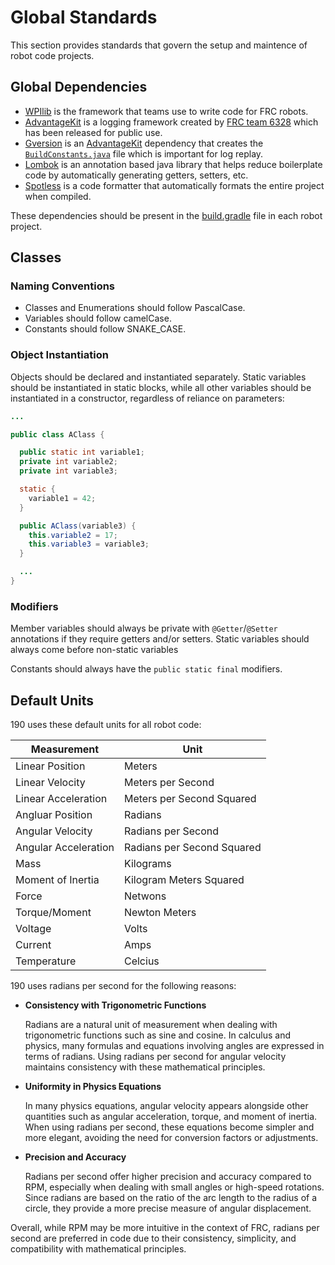# Global Standards
This section provides standards that govern the setup and maintence of robot code projects.

## Global Dependencies
* [WPIlib](https://github.com/wpilibsuite/allwpilib) is the framework that teams use to write code for FRC robots.
* [AdvantageKit](https://github.com/Mechanical-Advantage/AdvantageKit) is a logging framework created by [FRC team 6328](https://www.thebluealliance.com/team/6328/) which has been released for public use.
* [Gversion](https://github.com/lessthanoptimal/gversion-plugin) is an [AdvantageKit](https://github.com/Mechanical-Advantage/AdvantageKit) dependency that creates the [```BuildConstants.java```](BuildConstants.java) file which is important for log replay.
* [Lombok](https://projectlombok.org/) is an annotation based java library that helps reduce boilerplate code by automatically generating getters, setters, etc.
* [Spotless](https://github.com/diffplug/spotless) is a code formatter that automatically formats the entire project when compiled.

These dependencies should be present in the [build.gradle](build.gradle) file in each robot project.

## Classes
### Naming Conventions
* Classes and Enumerations should follow PascalCase.
* Variables should follow camelCase.
* Constants should follow SNAKE_CASE.

### Object Instantiation
Objects should be declared and instantiated separately. Static variables should be instantiated in static blocks, while all other variables should be instantiated in a constructor, regardless of reliance on parameters:

```java
...

public class AClass {

  public static int variable1;
  private int variable2;
  private int variable3;

  static {
    variable1 = 42;
  }

  public AClass(variable3) {
    this.variable2 = 17;
    this.variable3 = variable3;
  }

  ...
}
```

### Modifiers
Member variables should always be private with ```@Getter```/```@Setter``` annotations if they require getters and/or setters. Static variables should always come before non-static variables

Constants should always have the ```public static final``` modifiers.

## Default Units
190 uses these default units for all robot code:

Measurement | Unit
------------|------
|Linear Position|Meters|
|Linear Velocity|Meters per Second|
|Linear Acceleration|Meters per Second Squared|
|Angluar Position|Radians|
|Angular Velocity|Radians per Second|
|Angular Acceleration|Radians per Second Squared|
|Mass|Kilograms|
|Moment of Inertia|Kilogram Meters Squared|
|Force|Netwons|
|Torque/Moment|Newton Meters|
|Voltage|Volts|
|Current|Amps|
|Temperature|Celcius|

190 uses radians per second for the following reasons:

* **Consistency with Trigonometric Functions**

  Radians are a natural unit of measurement when dealing with trigonometric functions such as sine and cosine. In calculus and physics, many formulas and equations involving angles are expressed in terms of radians. Using radians per second for angular velocity maintains consistency with these mathematical principles.

* **Uniformity in Physics Equations**
  
  In many physics equations, angular velocity appears alongside other quantities such as angular acceleration, torque, and moment of inertia. When using radians per second, these equations become simpler and more elegant, avoiding the need for conversion factors or adjustments.

* **Precision and Accuracy**
  
  Radians per second offer higher precision and accuracy compared to RPM, especially when dealing with small angles or high-speed rotations. Since radians are based on the ratio of the arc length to the radius of a circle, they provide a more precise measure of angular displacement.

Overall, while RPM may be more intuitive in the context of FRC, radians per second are preferred in code due to their consistency, simplicity, and compatibility with mathematical principles.

